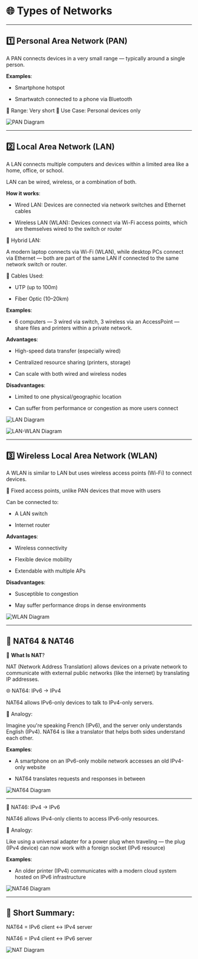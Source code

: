 # 🌐 Types of Networks

---

## 1️⃣ Personal Area Network (PAN)
A PAN connects devices in a very small range — typically around a single person.

**Examples**:

- Smartphone hotspot

- Smartwatch connected to a phone via Bluetooth

📶 Range: Very short
📱 Use Case: Personal devices only

![PAN Diagram](/ccna/Network-Fundamentals/images/PAN-diagram.png)

---

## 2️⃣ Local Area Network (LAN)

A LAN connects multiple computers and devices within a limited area like a home, office, or school.

LAN can be wired, wireless, or a combination of both.

**How it works**:

- Wired LAN: Devices are connected via network switches and Ethernet cables

- Wireless LAN (WLAN): Devices connect via Wi-Fi access points, which are themselves wired to the switch or router

📶 Hybrid LAN:

A modern laptop connects via Wi-Fi (WLAN), while desktop PCs connect via Ethernet — both are part of the same LAN if connected to the same network switch or router.

🔗 Cables Used:

- UTP (up to 100m)

-  Fiber Optic (10–20km)

**Examples**:
- 6 computers — 3 wired via switch, 3 wireless via an AccessPoint — share files and printers within a private network.

**Advantages**:

- High-speed data transfer (especially wired)

- Centralized resource sharing (printers, storage)

- Can scale with both wired and wireless nodes

**Disadvantages**:

- Limited to one physical/geographic location

- Can suffer from performance or congestion as more users connect

![LAN Diagram](/ccna/Network-Fundamentals/images/LAN-diagram.png)

![LAN-WLAN Diagram](/ccna/Network-Fundamentals/images/LAN-WLAN-diagram.png)

---

## 3️⃣ Wireless Local Area Network (WLAN)
A WLAN is similar to LAN but uses wireless access points (Wi-Fi) to connect devices.

📡 Fixed access points, unlike PAN devices that move with users

Can be connected to:

- A LAN switch

- Internet router

**Advantages**:

- Wireless connectivity

- Flexible device mobility

- Extendable with multiple APs

**Disadvantages**:

- Susceptible to congestion

- May suffer performance drops in dense environments

![WLAN Diagram](/ccna/Network-Fundamentals/images/WLAN-diagram.png)

---

## 🔁 NAT64 & NAT46

🧰 **What Is NAT**?

NAT (Network Address Translation) allows devices on a private network to communicate with external public networks (like the internet) by translating IP addresses.

🌐 NAT64: IPv6 → IPv4

NAT64 allows IPv6-only devices to talk to IPv4-only servers.

🧠 Analogy:

Imagine you're speaking French (IPv6), and the server only understands English (IPv4). NAT64 is like a translator that helps both sides understand each other.

**Examples**:

- A smartphone on an IPv6-only mobile network accesses an old IPv4-only website

- NAT64 translates requests and responses in between

![NAT64 Diagram](/ccna/Network-Fundamentals/images/NAT64-diagram.png)

---

🔁 NAT46: IPv4 → IPv6

NAT46 allows IPv4-only clients to access IPv6-only resources.

🔄 Analogy:

Like using a universal adapter for a power plug when traveling — the plug (IPv4 device) can now work with a foreign socket (IPv6 resource)

**Examples**:

- An older printer (IPv4) communicates with a modern cloud system hosted on IPv6 infrastructure

![NAT46 Diagram](/ccna/Network-Fundamentals/images/NAT46-diagram.png)

---

## 🧠 Short Summary:

NAT64 = IPv6 client ↔ IPv4 server

NAT46 = IPv4 client ↔ IPv6 server

![NAT Diagram](/ccna/Network-Fundamentals/images/NAT-diagram.png)